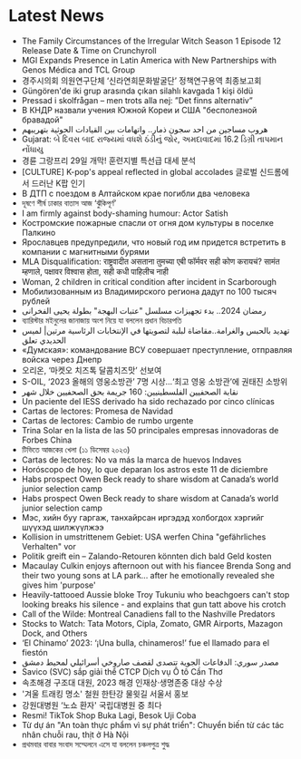 # Latest News
-  The Family Circumstances of the Irregular Witch Season 1 Episode 12 Release Date & Time on Crunchyroll
-  MGI Expands Presence in Latin America with New Partnerships with Genos Médica and TCL Group
-  경주시의회 의원연구단체 ‘신라연희문화발굴단’ 정책연구용역 최종보고회
-  Güngören'de iki grup arasında çıkan silahlı kavgada 1 kişi öldü
-  Pressad i skolfrågan – men trots alla nej: ”Det finns alternativ”
-  В КНДР назвали учения Южной Кореи и США "бесполезной бравадой"
-  هروب مساجين من احد سجون ذمار.. واتهامات بين القيادات الحوثية بتهريبهم
-  Gujarat: બે દિવસ બાદ રાજ્યમાં વધશે ઠંડીનું જોર, અમદાવાદમાં 16.2 ડિગ્રી તાપમાન નોંધાયુ
-  경륜 그랑프리 29일 개막! 훈련지별 특선급 대세 분석
-  [CULTURE] K-pop's appeal reflected in global accolades 글로벌 신드롬에서 드러난 K팝 인기
-  В ДТП с поездом в Алтайском крае погибли два человека
-  দূষণে শীর্ষ ঢাকার বাতাস আজ ‘ঝুঁকিপূর্ণ’
-  I am firmly against body-shaming humour: Actor Satish
-  Костромские пожарные спасли от огня дом культуры в поселке Палкино
-  Ярославцев предупредили, что новый год им придется встретить в компании с магнитными бурями
-  MLA Disqualification: राष्ट्रवादीत असताना तुमच्या एबी फॉर्मवर सही कोण करायचं? सामंत म्हणाले, पक्षावर विश्वास होता, सही कधी पाहिलीच नाही
-  Woman, 2 children in critical condition after incident in Scarborough
-  Мобилизованным из Владимирского региона дадут по 100 тысяч рублей
-  رمضان 2024.. بدء تجهيزات مسلسل "عتبات البهجة" بطولة يحيى الفخرانى
-  ব্যারিস্টার মইনুলের জানাজায় অংশ নিয়ে যা বললেন প্রধান বিচারপতি
-  تهديد بالحبس والغرامة..مقاضاة لبلبة لتصويتها في الإنتخابات الرئاسية مرتين| لميس الحديدي تعلق
-  «Думская»: командование ВСУ совершает преступление, отправляя войска через Днепр
-  오리온, ‘마켓오 치즈톡 달콤치즈맛’ 선보여
-  S-OIL, ‘2023 올해의 영웅소방관’ 7명 시상...‘최고 영웅 소방관’에 권태진 소방위
-  نقابة الصحفيين الفلسطينيين: 160 جريمة بحق الصحفيين خلال شهر
-  Un paciente del IESS derivado ha sido rechazado por cinco clínicas
-  Cartas de lectores: Promesa de Navidad
-  Cartas de lectores: Cambio de rumbo urgente
-  Trina Solar en la lista de las 50 principales empresas innovadoras de Forbes China
-  টিভিতে আজকের খেলা (১১ ডিসেম্বর ২০২৩)
-  Cartas de lectores: No va más la marca de huevos Indaves
-  Horóscopo de hoy, lo que deparan los astros este 11 de diciembre
-  Habs prospect Owen Beck ready to share wisdom at Canada’s world junior selection camp
-  Habs prospect Owen Beck ready to share wisdom at Canada’s world junior selection camp
-  Мэс, хийн буу гаргаж, танхайрсан иргэдэд холбогдох хэргийг шүүхэд шилжүүлжээ
-  Kollision in umstrittenem Gebiet: USA werfen China "gefährliches Verhalten" vor
-  Politik greift ein – Zalando-Retouren könnten dich bald Geld kosten
-  Macaulay Culkin enjoys afternoon out with his fiancee Brenda Song and their two young sons at LA park... after he emotionally revealed she gives him 'purpose'
-  Heavily-tattooed Aussie bloke Troy Tukuniu who beachgoers can't stop looking breaks his silence - and explains that gun tatt above his crotch
-  Call of the Wilde: Montreal Canadiens fall to the Nashville Predators
-  Stocks to Watch: Tata Motors, Cipla, Zomato, GMR Airports, Mazagon Dock, and Others
-  ‘El Chinamo’ 2023: ‘¡Una bulla, chinameros!’ fue el llamado para el fiestón
-  مصدر سوري: الدفاعات الجوية تتصدى لقصف صاروخي أسرائيلي لمحيط دمشق
-  Savico (SVC) sắp giải thể CTCP Dịch vụ Ô tô Cần Thơ
-  속초해경 구조대 대원, 2023 해경 인재상·생명존중 대상 수상
-  '겨울 트래킹 명소' 철원 한탄강 물윗길 서울서 홍보
-  강원대병원 ‘노쇼 환자' 국립대병원 중 최다
-  Resmi! TikTok Shop Buka Lagi, Besok Uji Coba
-  Từ dự án "An toàn thực phẩm vì sự phát triển": Chuyển biến từ các tác nhân chuỗi rau, thịt ở Hà Nội
-  প্রথমবার বাবার সংবাদ সম্মেলনে এসে যা বললেন চঞ্চলপুত্র শুদ্ধ
